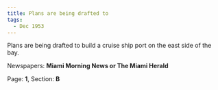 ```yaml
---  
title: Plans are being drafted to  
tags:  
  - Dec 1953  
---  
```

  
Plans are being drafted to build a cruise ship port on the east side of the bay.  
  
Newspapers: **Miami Morning News or The Miami Herald**  
  
Page: **1**, Section: **B** 
